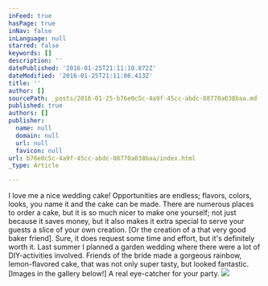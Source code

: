 ```yaml
---
inFeed: true
hasPage: true
inNav: false
inLanguage: null
starred: false
keywords: []
description: ''
datePublished: '2016-01-25T21:11:10.872Z'
dateModified: '2016-01-25T21:11:06.413Z'
title: ''
author: []
sourcePath: _posts/2016-01-25-b76e0c5c-4a9f-45cc-abdc-08770a038baa.md
published: true
authors: []
publisher:
  name: null
  domain: null
  url: null
  favicon: null
url: b76e0c5c-4a9f-45cc-abdc-08770a038baa/index.html
_type: Article

---
```

I love me a nice wedding cake! Opportunities are endless; flavors, colors, looks, you name it and the cake can be made. There are numerous places to order a cake, but it is so much nicer to make one yourself; not just because it saves money, but it also makes it extra special to serve your guests a slice of your own creation. \[Or the creation of a that very good baker friend\]. Sure, it does request some time and effort, but it's definitely worth it. Last summer I planned a garden wedding where there were a lot of DIY-activities involved. Friends of the bride made a gorgeous rainbow, lemon-flavored cake, that was not only super tasty, but looked fantastic. \[Images in the gallery below!\] A real eye-catcher for your party. ![](https://the-grid-user-content.s3-us-west-2.amazonaws.com/f54e9c86-9d1c-4475-af98-7c32c772fcef.jpg)